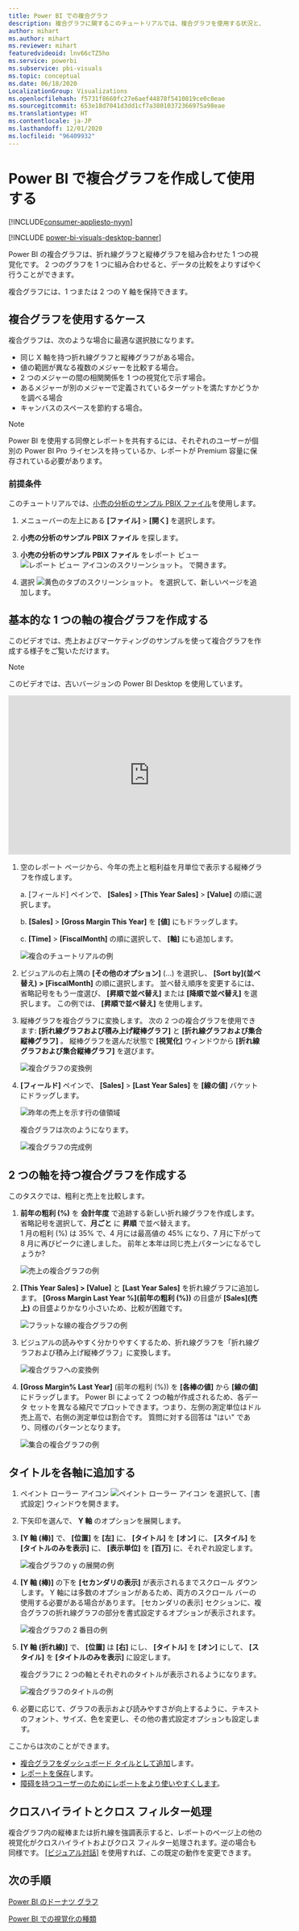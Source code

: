 ```yaml
---
title: Power BI での複合グラフ
description: 複合グラフに関するこのチュートリアルでは、複合グラフを使用する状況と、Power BI サービスおよび Power BI Desktop.で複合グラフを作成する方法について説明します。
author: mihart
ms.author: mihart
ms.reviewer: mihart
featuredvideoid: lnv66cTZ5ho
ms.service: powerbi
ms.subservice: pbi-visuals
ms.topic: conceptual
ms.date: 06/18/2020
LocalizationGroup: Visualizations
ms.openlocfilehash: f5731f8660fc27e6aef44878f5410819ce0c0eae
ms.sourcegitcommit: 653e18d7041d3dd1cf7a38010372366975a98eae
ms.translationtype: HT
ms.contentlocale: ja-JP
ms.lasthandoff: 12/01/2020
ms.locfileid: "96409932"
---
```

# <a name="create-and-use-combo-charts-in-power-bi"></a>Power BI で複合グラフを作成して使用する

[!INCLUDE[consumer-appliesto-nyyn](../includes/consumer-appliesto-nyyn.md)]

[!INCLUDE [power-bi-visuals-desktop-banner](../includes/power-bi-visuals-desktop-banner.md)]

Power BI の複合グラフは、折れ線グラフと縦棒グラフを組み合わせた 1 つの視覚化です。 2 つのグラフを 1 つに組み合わせると、データの比較をよりすばやく行うことができます。

複合グラフには、1 つまたは 2 つの Y 軸を保持できます。

## <a name="when-to-use-a-combo-chart"></a>複合グラフを使用するケース
複合グラフは、次のような場合に最適な選択肢になります。

* 同じ X 軸を持つ折れ線グラフと縦棒グラフがある場合。
* 値の範囲が異なる複数のメジャーを比較する場合。
* 2 つのメジャーの間の相関関係を 1 つの視覚化で示す場合。
* あるメジャーが別のメジャーで定義されているターゲットを満たすかどうかを調べる場合
* キャンバスのスペースを節約する場合。

> [!NOTE]
> Power BI を使用する同僚とレポートを共有するには、それぞれのユーザーが個別の Power BI Pro ライセンスを持っているか、レポートが Premium 容量に保存されている必要があります。

### <a name="prerequisites"></a>前提条件
このチュートリアルでは、[小売の分析のサンプル PBIX ファイル](https://download.microsoft.com/download/9/6/D/96DDC2FF-2568-491D-AAFA-AFDD6F763AE3/Retail%20Analysis%20Sample%20PBIX.pbix)を使用します。

1. メニューバーの左上にある **[ファイル]**  >  **[開く]** を選択します。
   
2. **小売の分析のサンプル PBIX ファイル** を探します。

1. **小売の分析のサンプル PBIX ファイル** をレポート ビュー ![レポート ビュー アイコンのスクリーンショット。](media/power-bi-visualization-kpi/power-bi-report-view.png) で開きます。

1. 選択 ![黄色のタブのスクリーンショット。](media/power-bi-visualization-kpi/power-bi-yellow-tab.png) を選択して、新しいページを追加します。



## <a name="create-a-basic-single-axis-combo-chart"></a>基本的な 1 つの軸の複合グラフを作成する
このビデオでは、売上およびマーケティングのサンプルを使って複合グラフを作成する様子をご覧いただけます。
   > [!NOTE]
   > このビデオでは、古いバージョンの Power BI Desktop を使用しています。
   > 
   > 
<iframe width="560" height="315" src="https://www.youtube.com/embed/lnv66cTZ5ho?list=PL1N57mwBHtN0JFoKSR0n-tBkUJHeMP2cP" frameborder="0" allowfullscreen></iframe>  

<a name="create"></a>

1. 空のレポート ページから、今年の売上と粗利益を月単位で表示する縦棒グラフを作成します。

    a.  [フィールド] ペインで、 **[Sales]** \> **[This Year Sales]**  >  **[Value]** の順に選択します。

    b.  **[Sales]** \> **[Gross Margin This Year]** を **[値]** にもドラッグします。

    c. **[Time]** \> **[FiscalMonth]** の順に選択して、 **[軸]** にも追加します。

    ![複合のチュートリアルの例](media/power-bi-visualization-combo-chart/combotutorial1new.png)
5. ビジュアルの右上隅の **[その他のオプション]** (...) を選択し、 **[Sort by]\(並べ替え\) > [FiscalMonth]** の順に選択します。 並べ替え順序を変更するには、省略記号をもう一度選び、 **[昇順で並べ替え]** または **[降順で並べ替え]** を選択します。 この例では、 **[昇順で並べ替え]** を使用します。

6. 縦棒グラフを複合グラフに変換します。 次の 2 つの複合グラフを使用できます: **[折れ線グラフおよび積み上げ縦棒グラフ]** と **[折れ線グラフおよび集合縦棒グラフ]** 。 縦棒グラフを選んだ状態で **[視覚化]** ウィンドウから **[折れ線グラフおよび集合縦棒グラフ]** を選びます。

    ![複合グラフの変換例](media/power-bi-visualization-combo-chart/converttocombo-new2.png)
7. **[フィールド]** ペインで、 **[Sales]** \> **[Last Year Sales]** を **[線の値]** バケットにドラッグします。

   ![昨年の売上を示す行の値領域](media/power-bi-visualization-combo-chart/linevaluebucket.png)

   複合グラフは次のようになります。

   ![複合グラフの完成例](media/power-bi-visualization-combo-chart/combochartdone-new.png)

## <a name="create-a-combo-chart-with-two-axes"></a>2 つの軸を持つ複合グラフを作成する
このタスクでは、粗利と売上を比較します。

1. **前年の粗利 (%)** を **会計年度** で追跡する新しい折れ線グラフを作成します。 省略記号を選択して、**月ごと** に **昇順** で並べ替えます。  
1 月の粗利 (%) は 35% で、4 月には最高値の 45% になり、7 月に下がって 8 月に再びピークに達しました。 前年と本年は同じ売上パターンになるでしょうか?

   ![売上の複合グラフの例](media/power-bi-visualization-combo-chart/combo1-new.png)
2. **[This Year Sales] > [Value]** と **[Last Year Sales]** を折れ線グラフに追加します。 **[Gross Margin Last Year %]\(前年の粗利 (%)\)** の目盛が **[Sales]\(売上\)** の目盛よりかなり小さいため、比較が困難です。      

   ![フラットな線の複合グラフの例](media/power-bi-visualization-combo-chart/flatline-new.png)
3. ビジュアルの読みやすく分かりやすくするため、折れ線グラフを「折れ線グラフおよび積み上げ縦棒グラフ」に変換します。

   ![複合グラフへの変換例](media/power-bi-visualization-combo-chart/converttocombo-new.png)

4. **[Gross Margin% Last Year]** (前年の粗利 (%)) を **[各棒の値]** から **[線の値]** にドラッグします。 Power BI によって 2 つの軸が作成されるため、各データ セットを異なる縮尺でプロットできます。つまり、左側の測定単位はドル売上高で、右側の測定単位は割合です。 質問に対する回答は "はい" であり、同様のパターンとなります。

   ![集合の複合グラフの例](media/power-bi-visualization-combo-chart/power-bi-clustered-combo.png)    

## <a name="add-titles-to-the-axes"></a>タイトルを各軸に追加する
1. ペイント ローラー アイコン ![ペイント ローラー アイコン](media/power-bi-visualization-combo-chart/power-bi-paintroller.png) を選択して、[書式設定] ウィンドウを開きます。
1. 下矢印を選んで、 **Y 軸** のオプションを展開します。
1. **[Y 軸 (棒)]** で、 **[位置]** を **[左]** に、 **[タイトル]** を **[オン]** に、 **[スタイル]** を **[タイトルのみを表示]** に、 **[表示単位]** を **[百万]** に、それぞれ設定します。

   ![複合グラフの y の展開の例](media/power-bi-visualization-combo-chart/power-bi-open-y.png)
4. **[Y 軸 (棒)]** の下を **[セカンダリの表示]** が表示されるまでスクロール ダウンします。 Y 軸には多数のオプションがあるため、両方のスクロール バーの使用する必要がある場合があります。 [セカンダリの表示] セクションに、複合グラフの折れ線グラフの部分を書式設定するオプションが表示されます。

   ![複合グラフの 2 番目の例](media/power-bi-visualization-combo-chart/power-bi-secondary.png)
5. **[Y 軸 (折れ線)]** で、 **[位置]** は **[右]** にし、 **[タイトル]** を **[オン]** にして、 **[スタイル]** を **[タイトルのみを表示]** に設定します。

   複合グラフに 2 つの軸とそれぞれのタイトルが表示されるようになります。

   ![複合グラフのタイトルの例](media/power-bi-visualization-combo-chart/power-bi-2-titles.png)

6. 必要に応じて、グラフの表示および読みやすさが向上するように、テキストのフォント、サイズ、色を変更し、その他の書式設定オプションも設定します。

ここからは次のことができます。

* [複合グラフをダッシュボード タイルとして追加](../create-reports/service-dashboard-tiles.md)します。
* [レポートを保存](../create-reports/service-report-save.md)します。
* [障碍を持つユーザーのためにレポートをより使いやすくします](../create-reports/desktop-accessibility-overview.md)。

## <a name="cross-highlighting-and-cross-filtering"></a>クロスハイライトとクロス フィルター処理

複合グラフ内の縦棒または折れ線を強調表示すると、レポートのページ上の他の視覚化がクロスハイライトおよびクロス フィルター処理されます。逆の場合も同様です。 [[ビジュアル対話]](../create-reports/service-reports-visual-interactions.md) を使用すれば、この既定の動作を変更できます。

## <a name="next-steps"></a>次の手順

[Power BI のドーナツ グラフ](power-bi-visualization-doughnut-charts.md)

[Power BI での視覚化の種類](power-bi-visualization-types-for-reports-and-q-and-a.md)
